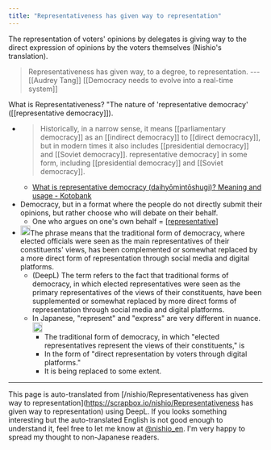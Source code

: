 ```yaml
---
title: "Representativeness has given way to representation"
---
```


The representation of voters' opinions by delegates is giving way to the direct expression of opinions by the voters themselves (Nishio's translation).

> Representativeness has given way, to a degree, to representation. --- [[Audrey Tang]]
[[Democracy needs to evolve into a real-time system]]

What is Representativeness?
"The nature of 'representative democracy' ([[representative democracy]]).
- > Historically, in a narrow sense, it means [[parliamentary democracy]] as an [[indirect democracy]] to [[direct democracy]], but in modern times it also includes [[presidential democracy]] and [[Soviet democracy]]. representative democracy] in some form, including [[presidential democracy]] and [[Soviet democracy]].
    - [What is representative democracy (daihyōmintōshugi)? Meaning and usage - Kotobank](https://kotobank.jp/word/代表民主主義-91915)
- Democracy, but in a format where the people do not directly submit their opinions, but rather choose who will debate on their behalf.
    - One who argues on one's own behalf = [[representative]](representative)
- <img src='https://scrapbox.io/api/pages/nishio-en/gpt-4/icon' alt='gpt-4.icon' height="19.5"/>The phrase means that the traditional form of democracy, where elected officials were seen as the main representatives of their constituents' views, has been complemented or somewhat replaced by a more direct form of representation through social media and digital platforms.
    - (DeepL) The term refers to the fact that traditional forms of democracy, in which elected representatives were seen as the primary representatives of the views of their constituents, have been supplemented or somewhat replaced by more direct forms of representation through social media and digital platforms.
    - In Japanese, "represent" and "express" are very different in nuance.<img src='https://scrapbox.io/api/pages/nishio-en/nishio/icon' alt='nishio.icon' height="19.5"/>
        - The traditional form of democracy, in which "elected representatives represent the views of their constituents," is
        - In the form of "direct representation by voters through digital platforms."
        - It is being replaced to some extent.

---
This page is auto-translated from [/nishio/Representativeness has given way to representation](https://scrapbox.io/nishio/Representativeness has given way to representation) using DeepL. If you looks something interesting but the auto-translated English is not good enough to understand it, feel free to let me know at [@nishio_en](https://twitter.com/nishio_en). I'm very happy to spread my thought to non-Japanese readers.